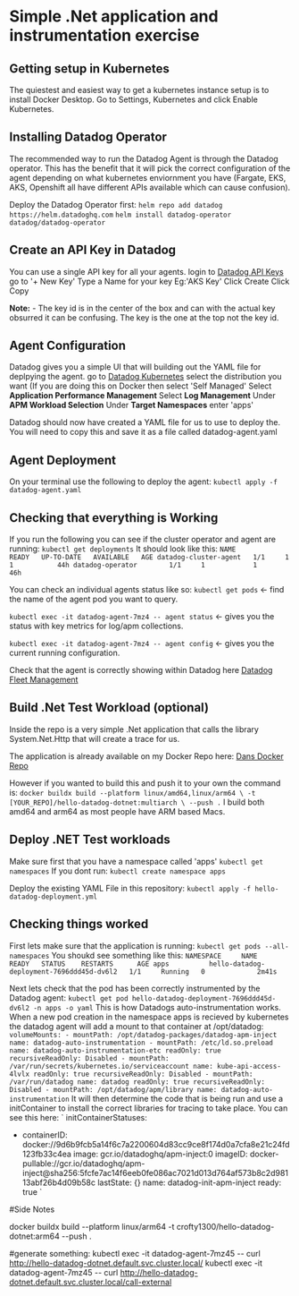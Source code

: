 # Simple .Net application and instrumentation exercise

## Getting setup in Kubernetes
The quiestest and easiest way to get a kubernetes instance setup is to install Docker Desktop.
Go to Settings, Kubernetes and click Enable Kubernetes.


## Installing Datadog Operator
The recommended way to run the Datadog Agent is through the Datadog operator. This has the benefit that it will pick the correct configuration of the agent depending on what kubernetes enviornment you have (Fargate, EKS, AKS, Openshift all have different APIs available which can cause confusion).

Deploy the Datadog Operator first:
`helm repo add datadog https://helm.datadoghq.com`
`helm install datadog-operator datadog/datadog-operator`

## Create an API Key in Datadog
You can use a single API key for all your agents.
login to [Datadog API Keys](https://app.datadoghq.com/organization-settings/api-keys)
go to '+ New Key'
Type a Name for your key Eg:'AKS Key'
Click Create
Click Copy

**Note:** - The key id is in the center of the box and can with the actual key obsurred it can be confusing. The key is the one at the top not the key id.

## Agent Configuration 
Datadog gives you a simple UI that will building out the YAML file for deplpying the agent.
go to [Datadog Kubernetes](https://app.datadoghq.com/fleet/install-agent/latest?platform=kubernetes)
select the distribution you want (If you are doing this on Docker then select 'Self Managed'
Select **Application Performance Management**
Select **Log Management**
Under **APM Workload Selection** Under **Target Namespaces** enter 'apps'

Datadog should now have created a YAML file for us to use to deploy the. You will need to copy this and save it as a file called datadog-agent.yaml


## Agent Deployment
On your terminal use the following to deploy the agent:
`kubectl apply -f datadog-agent.yaml`


## Checking that everything is Working
If you run the following you can see if the cluster operator and agent are running:
`kubectl get deployments`
It should look like this:
`NAME                    READY   UP-TO-DATE   AVAILABLE   AGE
datadog-cluster-agent   1/1     1            1           44h
datadog-operator        1/1     1            1           46h`

You can check an individual agents status like so:
`kubectl get pods` <- find the name of the agent pod you want to query.

`kubectl exec -it datadog-agent-7mz4 -- agent status` <- gives you the status with key metrics for log/apm collections.

`kubectl exec -it datadog-agent-7mz4 -- agent config` <- gives you the current running configuration.


Check that the agent is correctly showing within Datadog here [Datadog Fleet Management](https://app.datadoghq.com/fleet)


## Build .Net Test Workload (optional)
Inside the repo is a very simple .Net application that calls the library System.Net.Http that will create a trace for us.

The application is already available on my Docker Repo here: [Dans Docker Repo](https://hub.docker.com/r/crofty1300/hello-datadog-dotnet)

However if you wanted to build this and push it to your own the command is:
`docker buildx build --platform linux/amd64,linux/arm64 \
  -t [YOUR_REPO]/hello-datadog-dotnet:multiarch \
  --push .`
I build both amd64 and arm64 as most people have ARM based Macs.


## Deploy .NET Test workloads
Make sure first that you have a namespace called 'apps'
`kubectl get namespaces`
If you dont run:
`kubectl create namespace apps`

Deploy the existing YAML File in this repository:
`kubectl apply -f hello-datadog-deployment.yml`


## Checking things worked
First lets make sure that the application is running:
`kubectl get pods --all-namespaces`
You shoukd see something like this:
`NAMESPACE     NAME                                        READY   STATUS    RESTARTS      AGE
apps          hello-datadog-deployment-7696ddd45d-dv6l2   1/1     Running   0             2m41s`

Next lets check that the pod has been correctly instrumented by the Datadog agent:
`kubectl get pod hello-datadog-deployment-7696ddd45d-dv6l2 -n apps -o yaml`
This is how Datadogs auto-instrumentation works.
When a new pod creation in the namespace apps is recieved by kubernetes the datadog agent will add a mount to that container at /opt/datadog:
`  volumeMounts:
    - mountPath: /opt/datadog-packages/datadog-apm-inject
      name: datadog-auto-instrumentation
    - mountPath: /etc/ld.so.preload
      name: datadog-auto-instrumentation-etc
      readOnly: true
      recursiveReadOnly: Disabled
    - mountPath: /var/run/secrets/kubernetes.io/serviceaccount
      name: kube-api-access-4lvlx
      readOnly: true
      recursiveReadOnly: Disabled
    - mountPath: /var/run/datadog
      name: datadog
      readOnly: true
      recursiveReadOnly: Disabled
    - mountPath: /opt/datadog/apm/library
      name: datadog-auto-instrumentation
`
It will then determine the code that is being run and use a initContainer to install the correct libraries for tracing to take place. You can see this here:
`
initContainerStatuses:
  - containerID: docker://9d6b9fcb5a14f6c7a2200604d83cc9ce8f174d0a7cfa8e21c24fd123fb33c4ea
    image: gcr.io/datadoghq/apm-inject:0
    imageID: docker-pullable://gcr.io/datadoghq/apm-inject@sha256:5fcfe7ac14f6eeb0fe086ac7021d013d764af573b8c2d98113abf26b4d09b58c
    lastState: {}
    name: datadog-init-apm-inject
    ready: true
`












#Side Notes


docker buildx build --platform linux/arm64 -t crofty1300/hello-datadog-dotnet:arm64 --push .


#generate something:
kubectl exec -it datadog-agent-7mz45 -- curl http://hello-datadog-dotnet.default.svc.cluster.local/
kubectl exec -it datadog-agent-7mz45 -- curl http://hello-datadog-dotnet.default.svc.cluster.local/call-external

